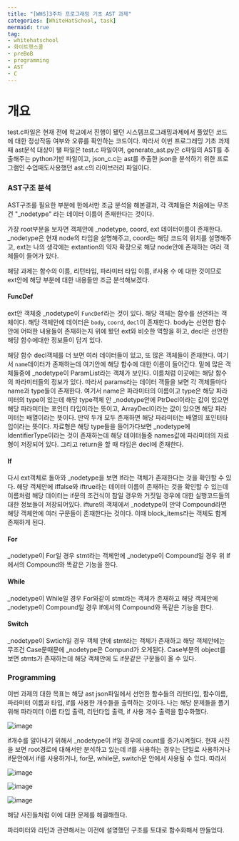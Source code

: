 ```yaml
---
title: "[WHS]3주차 프로그래밍 기초 AST 과제"
categories: [WhiteHatSchool, task]
mermaid: true
tag:
- whitehatschool
- 화이트햇스쿨
- preBoB
- programming
- AST
- C
---
```


# 개요
test.c파일은 현재 전에 학교에서 진행이 됐던 시스템프로그래밍과제에서 풀었던 코드에 대한 정상작동 여부와 오류를 확인하는 코드이다. 따라서 이번 프로그래밍 기초 과제때 ast분석 대상이 됄 파일은 test.c 파일이며, generate_ast.py은 c파일의 AST를 추출해주는 python기반 파일이고, json_c.c는 ast를 추출한 json을 분석하기 위한 프로그램인 수업때도사용했던 ast.c의 라이브러리 파일이다.

### AST구조 분석
AST구조를 필요한 부분에 한에서만 조금 분석을 해본결과, 각 객체들은 처음에는 무조건 "_nodetype" 라는 데이터 이름이 존재한다는 것이다. 

가장 root부분을 보자면 객체안에 _nodetype, coord, ext 데이터이름이 존재한다. _nodetype은 현재 node의 타입을 설명해주고, coord는 해당 코드의 위치를 설명해주고, ext는 나의 생각에는 extantion의 약자 확장으로 해당 node안에 존재하는 여러 객체들이 들어가 있다. 

해당 과제는 함수의 이름, 리턴타입, 파라미터 타입 이름, if사용 수 에 대한 것이므로 ext안에 해당 부분에 대한 내용들만 조금 분석해보겠다.

#### FuncDef
ext안 객체중 _nodetype이 `FuncDef`라는 것이 있다. 해당 객체는 함수를 선언하는 객체이다. 해당 객체안에 데이터은 `body`, `coord`, `decl`이 존재한다. body는 선언한 함수안에 어떠한 내용들이 존재하는지 위에 봤던 ext와 비슷한 역할을 하고, decl은 선언한 해당 함수에대한 정보들이 담겨 있다.

해당 함수 decl객체를 더 보면 여러 데이터들이 있고, 또 많은 객체들이 존재한다. 여기서 `name`데이터가 존재하는데 여기안에 해당 함수에 대한 이름이 들어간다. 밑에 많은 객체들중에 _nodetype이 ParamList라는 객체가 보인다. 이름처럼 이곳에는 해당 함수의 파라미터들의 정보가 있다. 따라서 params라는 데이터 객들을 보면 각 객체들마다 name과 type들이 존재한다. 여기서 name은 파라미터의 이름이고 type은 해당 파라미터의 type이  있는데 해당 type객체 안 _nodetype안에 PtrDecl이라는 값이 있으면 해당 파라미터는 포인터 타입이라는 뜻이고, ArrayDecl이라는 값이 있으면 해당 파라미터는 배열이라는 뜻이다. 만약 두개 모두 존재하면 해당 파라미터는 배열의 포인터타입이라는 뜻이다. 자료형은 해당 type들을 들어가다보면 _nodetype에 IdentifierType이라는 것이 존재하는데 해당 데이터들중 names값에 파라미터의 자료형이 저장되어 있다. 그리고 return을 할 때 타입은 decl에 존재한다.

#### If
다시 ext객체로 돌아와 _nodetype을 보면 If라는 객체가 존재한다는 것을 확인할 수 있다. 해당 객체안에 iffalse와 iftrue라는 데이터 이름이 존재하는 것을 확인할 수 있는데 이름처럼 해당 데이터는 if문의 조건식이 참일 경우와 거짓일 경우에 대한 실행코드들의 대한 정보들이 저장되어있다. ifture의 객체에서 _nodetype이 만약 Compound라면 해당 객체안에 여러 구문들이 존재한다는 것이다. 이때 block_items라는 객체도 함께 존재하게 된다. 

#### For
_nodetype이 For일 경우 stmt라는 객체안에 _nodetype이 Compound일 경우 위 If에서의 Compound와 똑같은 기능을 한다.

#### While
_nodetype이 While일 경우 For와같이 stmt라는 객체가 존재하고 해당 객체안에 _nodetype이 Compound일 경우 If에서의 Compound와 똑같은 기능을 한다.

#### Switch
_nodetype이 Swtich일 경우 객체 안에 stmt라는 객체가 존재하고 해당 객체안에는 무조건 Case문때문에 _nodetype은 Compund가 오게된다. Case부분의 object를 보면 stmts가 존재하는데 해당 객체안에 도 if문같은 구문들이 올 수 있다.

### Programming
이번 과제의 대한 목표는 해당 ast json파일에서 선언한 함수들의 리턴타입, 함수이름, 파라미터 이름과 타입, if를 사용한 개수들을 출력하는 것이다. 나는 해당 문제들을 풀기위해 파라미터 이름 타입 출력, 리턴타입 출력, if 사용 개수 출력을 함수화했다.

![image](https://Jimin0605.github.io/assets/img/WHS/%ed%94%84%eb%a1%9c%ea%b7%b8%eb%9e%98%eb%b0%8d%ea%b8%b0%ec%b4%88/1.png)

if개수를 알아내기 위해서 _nodetype이 If일 경우에 count를 증가시켜줬다. 현재 사진을 보면 root경로에 대해서만 분석하고 있는데 if를 사용하는 경우는 단일로 사용하거나 if문안에서 if를 사용하거나, for문, while문, switch문 안에서 사용될 수 있다. 따라서 

![image](https://Jimin0605.github.io/assets/img/WHS/%ed%94%84%eb%a1%9c%ea%b7%b8%eb%9e%98%eb%b0%8d%ea%b8%b0%ec%b4%88/2.png)

![image](https://Jimin0605.github.io/assets/img/WHS/%ed%94%84%eb%a1%9c%ea%b7%b8%eb%9e%98%eb%b0%8d%ea%b8%b0%ec%b4%88/3.png)

![image](https://Jimin0605.github.io/assets/img/WHS/%ed%94%84%eb%a1%9c%ea%b7%b8%eb%9e%98%eb%b0%8d%ea%b8%b0%ec%b4%88/4.png)

해당 사진들처럼 이에 대한 문제를 해결해줬다.

파라미터와 리턴과 관련해서는 이전에 설명했던 구조를 토대로 함수화해서 만들었다.